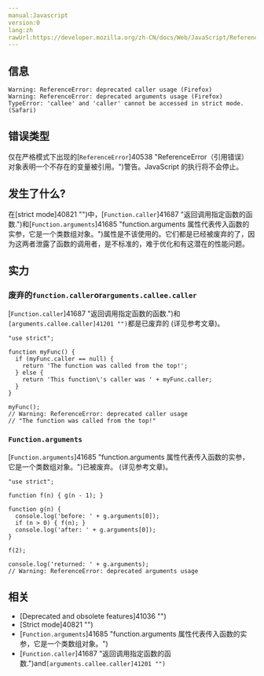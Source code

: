 ```yaml
---
manual:Javascript
version:0
lang:zh
rawUrl:https://developer.mozilla.org/zh-CN/docs/Web/JavaScript/Reference/Errors/Deprecated_caller_or_arguments_usage#
---
```






## 信息<a name="信息"></a>

```
Warning: ReferenceError: deprecated caller usage (Firefox)
Warning: ReferenceError: deprecated arguments usage (Firefox)
TypeError: 'callee' and 'caller' cannot be accessed in strict mode. (Safari)

```

## 错误类型<a name="错误类型"></a>


仅在严格模式下出现的[`ReferenceError`]40538 "ReferenceError（引用错误） 对象表明一个不存在的变量被引用。")警告。JavaScript 的执行将不会停止。


## 发生了什么?<a name="发生了什么"></a>


在[strict mode]40821 "")中，[`Function.caller`]41687 "返回调用指定函数的函数.")和[`Function.arguments`]41685 "function.arguments 属性代表传入函数的实参，它是一个类数组对象。")属性是不该使用的。它们都是已经被废弃的了，因为这两者泄露了函数的调用者，是不标准的，难于优化和有这潜在的性能问题。


## 实力<a name="实力"></a>

### 废弃的`function.caller`or`arguments.callee.caller`<a name="废弃的_function.caller_or_arguments.callee.caller"></a>


[`Function.caller`]41687 "返回调用指定函数的函数.")和`[arguments.callee.caller]41201 "")`都是已废弃的 (详见参考文章)。


```
"use strict";

function myFunc() {
  if (myFunc.caller == null) {
    return 'The function was called from the top!';
  } else {
    return 'This function\'s caller was ' + myFunc.caller;
  }
}

myFunc();
// Warning: ReferenceError: deprecated caller usage
// "The function was called from the top!"
```

### `Function.arguments`<a name="Function.arguments"></a>


[`Function.arguments`]41685 "function.arguments 属性代表传入函数的实参，它是一个类数组对象。")已被废弃。 (详见参考文章)。


```
"use strict";

function f(n) { g(n - 1); }

function g(n) {
  console.log('before: ' + g.arguments[0]);
  if (n > 0) { f(n); }
  console.log('after: ' + g.arguments[0]);
}

f(2);

console.log('returned: ' + g.arguments);
// Warning: ReferenceError: deprecated arguments usage
```

## 相关<a name="相关"></a>

* [Deprecated and obsolete features]41036 "")
* [Strict mode]40821 "")
* [`Function.arguments`]41685 "function.arguments 属性代表传入函数的实参，它是一个类数组对象。")
* [`Function.caller`]41687 "返回调用指定函数的函数.")and`[arguments.callee.caller]41201 "")`




